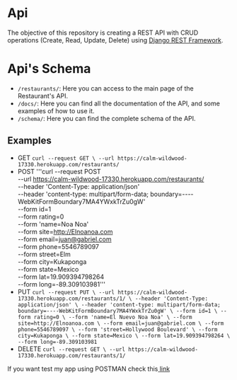 # Api

The objective of this repository is creating a REST API with CRUD operations  (Create, Read, Update, Delete) using <a href="http://www.django-rest-framework.org">Django REST Framework</a>.

# Api's Schema

- `/restaurants/`: Here you can access to the main page of the Restaurant's API. 
- `/docs/`: Here you can find all the documentation of the API, and some examples of how to use it.
- `/schema/`: Here you can find the complete schema of the API.

## Examples

- GET ```curl --request GET \
  --url https://calm-wildwood-17330.herokuapp.com/restaurants/```
- POST '''curl --request POST \
  --url https://calm-wildwood-17330.herokuapp.com/restaurants/ \
  --header 'Content-Type: application/json' \
  --header 'content-type: multipart/form-data; boundary=----WebKitFormBoundary7MA4YWxkTrZu0gW' \
  --form id=1 \
  --form rating=0 \
  --form 'name=Noa Noa' \
  --form site=http://Elnoanoa.com \
  --form email=juan@gabriel.com \
  --form phone=5546789097 \
  --form street=Elm \
  --form city=Kukaponga \
  --form state=Mexico \
  --form lat=19.909394798264 \
  --form long=-89.309103981'''
- PUT ```curl --request PUT \
  --url https://calm-wildwood-17330.herokuapp.com/restaurants/1/ \
  --header 'Content-Type: application/json' \
  --header 'content-type: multipart/form-data; boundary=----WebKitFormBoundary7MA4YWxkTrZu0gW' \
  --form id=1 \
  --form rating=0 \
  --form 'name=El Nuevo Noa Noa' \
  --form site=http://Elnoanoa.com \
  --form email=juan@gabriel.com \
  --form phone=5546789097 \
  --form 'street=Hollywood Boulevard' \
  --form city=Kukaponga \
  --form state=Mexico \
  --form lat=19.909394798264 \
  --form long=-89.309103981```
- DELETE ```curl --request GET \
  --url https://calm-wildwood-17330.herokuapp.com/restaurants/1/```

If you want test my app using POSTMAN check this<a href="https://documenter.getpostman.com/view/1727394/api/RW1boKPb"> link</a>